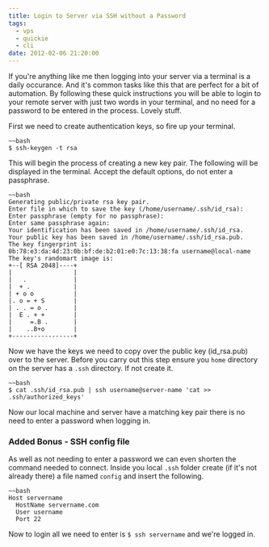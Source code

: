 ```yaml
---
title: Login to Server via SSH without a Password
tags:
  - vps
  - quickie
  - cli
date: 2012-02-06 21:20:00
---
```


If you're anything like me then logging into your server via a terminal is a daily occurance. And it's common tasks like this that are perfect for a bit of automation. By following these quick instructions you will be able to login to your remote server with just two words in your terminal, and no need for a password to be entered in the process. Lovely stuff.

First we need to create authentication keys, so fire up your terminal.

	~~bash
	$ ssh-keygen -t rsa

This will begin the process of creating a new key pair. The following will be displayed in the terminal. Accept the default options, do not enter a passphrase.

	~~bash
	Generating public/private rsa key pair.
	Enter file in which to save the key (/home/username/.ssh/id_rsa): 
	Enter passphrase (empty for no passphrase): 
	Enter same passphrase again: 
	Your identification has been saved in /home/username/.ssh/id_rsa.
	Your public key has been saved in /home/username/.ssh/id_rsa.pub.
	The key fingerprint is:
	0b:78:e3:da:4d:23:0b:bf:de:b2:01:e0:7c:13:38:fa username@local-name
	The key's randomart image is:
	+--[ RSA 2048]----+
	|                 |
	|   .             |
	|  + .            |
	| + o o           |
	|. o = + S        |
	| . . = o .       |
	|  E . + +        |
	|     =.B .       |
	|    ..B+o        |
	+-----------------+

Now we have the keys we need to copy over the public key (id_rsa.pub) over to the server. Before you carry out this step ensure you `home` directory on the server has a `.ssh` directory. If not create it.

	~~bash
	$ cat .ssh/id_rsa.pub | ssh username@server-name 'cat >> .ssh/authorized_keys'

Now our local machine and server have a matching key pair there is no need to enter a password when logging in.

### Added Bonus - SSH config file

As well as not needing to enter a password we can even shorten the command needed to connect. Inside you local `.ssh` folder create (if it's not already there) a file named `config` and insert the following.

	~~bash
	Host servername
	  HostName servername.com
	  User username
	  Port 22

Now to login all we need to enter is `$ ssh servername` and we're logged in.


